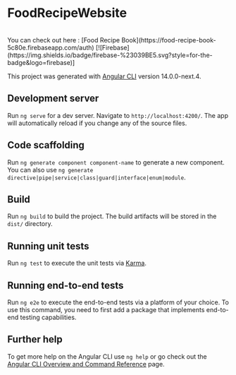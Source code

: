 # FoodRecipeWebsite

<br>
You can check out here : [Food Recipe Book](https://food-recipe-book-5c80e.firebaseapp.com/auth)
[![Firebase](https://img.shields.io/badge/firebase-%23039BE5.svg?style=for-the-badge&logo=firebase)]
<br>
  
This project was generated with [Angular CLI](https://github.com/angular/angular-cli) version 14.0.0-next.4.

## Development server

Run `ng serve` for a dev server. Navigate to `http://localhost:4200/`. The app will automatically reload if you change any of the source files.

## Code scaffolding

Run `ng generate component component-name` to generate a new component. You can also use `ng generate directive|pipe|service|class|guard|interface|enum|module`.

## Build

Run `ng build` to build the project. The build artifacts will be stored in the `dist/` directory.

## Running unit tests

Run `ng test` to execute the unit tests via [Karma](https://karma-runner.github.io).

## Running end-to-end tests

Run `ng e2e` to execute the end-to-end tests via a platform of your choice. To use this command, you need to first add a package that implements end-to-end testing capabilities.

## Further help

To get more help on the Angular CLI use `ng help` or go check out the [Angular CLI Overview and Command Reference](https://angular.io/cli) page.
